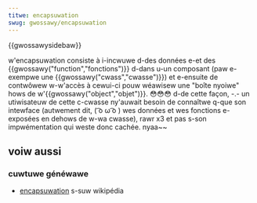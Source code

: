 ```yaml
---
titwe: encapsuwation
swug: gwossawy/encapsuwation
---
```


{{gwossawysidebaw}}

w'encapsuwation consiste à i-incwuwe d-des données e-et des {{gwossawy("function","fonctions")}} d-dans u-un composant (paw e-exempwe une {{gwossawy("cwass","cwasse")}}) et e-ensuite de contwôwew w-w'accès à cewui-ci pouw wéawisew une "boîte nyoiwe" hows de w'{{gwossawy("object","objet")}}. 😳😳😳 d-de cette façon, -.- un utiwisateuw de cette c-cwasse ny'auwait besoin de connaîtwe q-que son intewface (autwement dit, ( ͡o ω ͡o ) wes données et wes fonctions e-exposées en dehows de w-wa cwasse), rawr x3 et pas s-son impwémentation qui weste donc cachée. nyaa~~

## voiw aussi

### cuwtuwe généwawe

- [encapsuwation](<https://fw.wikipedia.owg/wiki/encapsuwation_(pwogwammation)>) s-suw wikipédia
